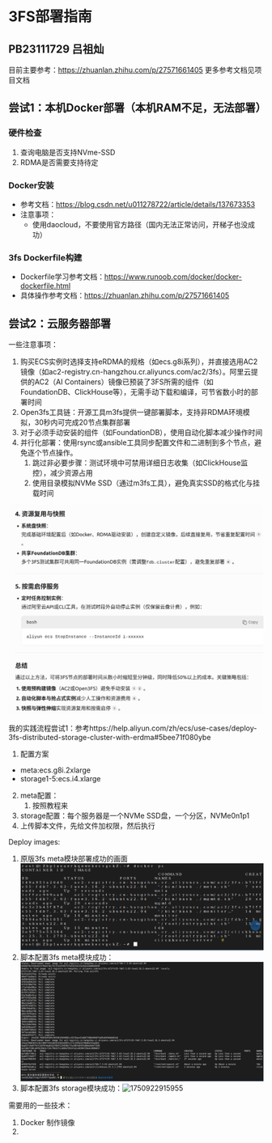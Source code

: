 # 3FS部署指南
## PB23111729 吕祖灿

目前主要参考：https://zhuanlan.zhihu.com/p/27571661405
更多参考文档见项目文档

## 尝试1：本机Docker部署（本机RAM不足，无法部署）
### 硬件检查
1. 查询电脑是否支持NVme-SSD
2. RDMA是否需要支持待定

### Docker安装
+ 参考文档：https://blog.csdn.net/u011278722/article/details/137673353
+ 注意事项：
  + 使用daocloud，不要使用官方路径（国内无法正常访问，开梯子也没成功）

### 3fs Dockerfile构建
+ Dockerfile学习参考文档：https://www.runoob.com/docker/docker-dockerfile.html
+ 具体操作参考文档：https://zhuanlan.zhihu.com/p/27571661405

## 尝试2：云服务器部署

一些注意事项：
1. 购买ECS实例时选择支持eRDMA的规格（如ecs.g8i系列），并直接选用AC2镜像（如ac2-registry.cn-hangzhou.cr.aliyuncs.com/ac2/3fs）。阿里云提供的AC2（AI Containers）镜像已预装了3FS所需的组件（如FoundationDB、ClickHouse等），无需手动下载和编译，可节省数小时的部署时间
2. Open3fs工具链：开源工具m3fs提供一键部署脚本，支持非RDMA环境模拟，30秒内可完成20节点集群部署
3. 对于必须手动安装的组件（如FoundationDB），使用自动化脚本减少操作时间
4. 并行化部署​​：使用rsync或ansible工具同步配置文件和二进制到多个节点，避免逐个节点操作。
   1. 跳过非必要步骤​​：测试环境中可禁用详细日志收集（如ClickHouse监控），减少资源占用
   2. 使用目录模拟NVMe SSD（通过m3fs工具），避免真实SSD的格式化与挂载时间

![1750836480157](image/3FS_deploy_guide/1750836480157.png)

我的实践流程尝试1：参考https://help.aliyun.com/zh/ecs/use-cases/deploy-3fs-distributed-storage-cluster-with-erdma#5bee71f080ybe
1. 配置方案
+ meta:ecs.g8i.2xlarge
+ storage1-5:ecs.i4.xlarge


2. meta配置：
   1. 按照教程来
3. storage配置：每个服务器是一个NVMe SSD盘，一个分区，NVMe0n1p1
4. 上传脚本文件，先给文件加权限，然后执行




Deploy images:
1. 原版3fs meta模块部署成功的画面![1750841786556](image/3FS_deploy_guide//meta_setup_manual.png)
2. 脚本配置3fs meta模块成功：![1750922379600](image/3FS_deploy_guide/meta_setup_script.png)
3. 脚本配置3fs storage模块成功：![1750922915955](image/3FS_deploy_guide/1750922915955.png)







需要用的一些技术：
1. Docker 制作镜像
2. 